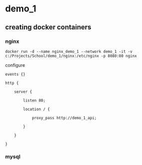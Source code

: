 # demo_1

## creating docker containers

### nginx

```
docker run -d --name nginx_demo_1 --network demo_1 -it -v c:/Projects/School/demo_1/nginx:/etc/nginx -p 8080:80 nginx
```

configure 
```
events {}

http {

    server {

        listen 80;

        location / {

            proxy_pass http://demo_1_api;

        }

    }

}

```

### mysql
```

```

```
